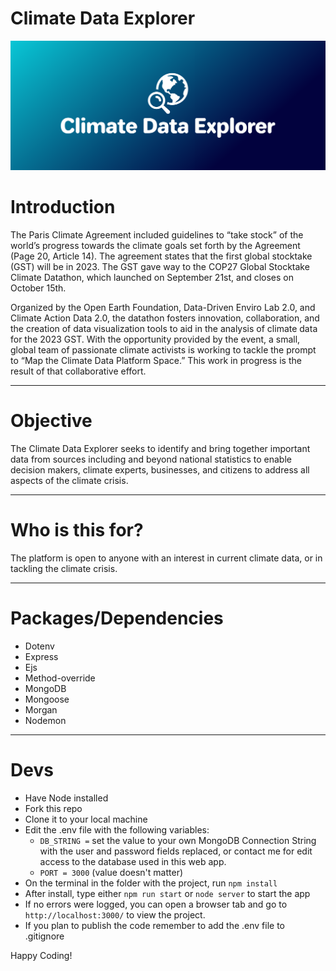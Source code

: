 # Climate Data Explorer
![Climate Data Explorer cover image](https://github.com/wo1vin/climatedataexplorer/blob/main/public/assets/cover.png?raw=true)

# Introduction
The Paris Climate Agreement included guidelines to “take stock” of the world’s progress towards the climate goals set forth by the Agreement (Page 20, Article 14). The agreement states that the first global stocktake (GST) will be in 2023. The GST gave way to the COP27 Global Stocktake Climate Datathon, which launched on September 21st, and closes on October 15th.

Organized by the Open Earth Foundation, Data-Driven Enviro Lab 2.0, and Climate Action Data 2.0, the datathon fosters innovation, collaboration, and the creation of data visualization tools to aid in the analysis of climate data for the 2023 GST. With the opportunity provided by the event, a small, global team of passionate climate activists is working to tackle the prompt to “Map the Climate Data Platform Space.” This work in progress is the result of that collaborative effort. 

---

# Objective
The Climate Data Explorer seeks to identify and bring together important data from sources including and beyond national statistics to enable decision makers, climate experts, businesses, and citizens to address all aspects of the climate crisis.

---

# Who is this for?
The platform is open to anyone with an interest in current climate data, or in tackling the climate crisis. 

---

# Packages/Dependencies
- Dotenv
- Express
- Ejs
- Method-override
- MongoDB
- Mongoose
- Morgan
- Nodemon

---

# Devs 
- Have Node installed
- Fork this repo
- Clone it to your local machine
- Edit the .env file with the following variables:
    - `DB_STRING =` set the value to your own MongoDB Connection String with the user and password fields replaced, or contact me for edit access to the database used in this web app.
    - `PORT = 3000` (value doesn't matter)
- On the terminal in the folder with the project, run `npm install`
- After install, type either `npm run start` or `node server` to start the app
- If no errors were logged, you can open a browser tab and go to `http://localhost:3000/` to view the project.
- If you plan to publish the code remember to add the .env file to .gitignore

Happy Coding!
